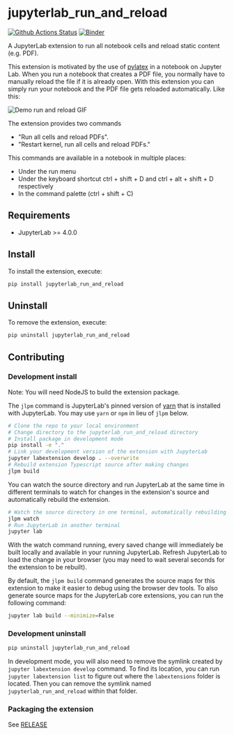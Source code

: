 # jupyterlab_run_and_reload

[![Github Actions Status](https://github.com/imcovangent/jupyterlab_run_and_reload/workflows/Build/badge.svg)](https://github.com/imcovangent/jupyterlab_run_and_reload/actions?query=workflow%3ABuild)
[![Binder](https://mybinder.org/badge_logo.svg)](https://mybinder.org/v2/gh/imcovangent/jupyterlab_run_and_reload/main?urlpath=lab)

A JupyterLab extension to run all notebook cells and reload static content (e.g. PDF).

This extension is motivated by the use of [pylatex](https://github.com/JelteF/PyLaTeX) in a notebook on Jupyter Lab. When you run a notebook that creates a PDF file, you normally have to manually reload the file if it is already open. With this extension you can simply run your notebook and the PDF file gets reloaded automatically. Like this:

![Demo run and reload GIF](https://github.com/imcovangent/jupyterlab_run_and_reload/blob/main/examples/demo_jupyterlab_run_and_reload.gif?raw=true)

The extension provides two commands

- "Run all cells and reload PDFs".
- "Restart kernel, run all cells and reload PDFs."

This commands are available in a notebook in multiple places:

- Under the run menu
- Under the keyboard shortcut ctrl + shift + D and ctrl + alt + shift + D respectively
- In the command palette (ctrl + shift + C)

## Requirements

- JupyterLab >= 4.0.0

## Install

To install the extension, execute:

```bash
pip install jupyterlab_run_and_reload
```

## Uninstall

To remove the extension, execute:

```bash
pip uninstall jupyterlab_run_and_reload
```

## Contributing

### Development install

Note: You will need NodeJS to build the extension package.

The `jlpm` command is JupyterLab's pinned version of
[yarn](https://yarnpkg.com/) that is installed with JupyterLab. You may use
`yarn` or `npm` in lieu of `jlpm` below.

```bash
# Clone the repo to your local environment
# Change directory to the jupyterlab_run_and_reload directory
# Install package in development mode
pip install -e "."
# Link your development version of the extension with JupyterLab
jupyter labextension develop . --overwrite
# Rebuild extension Typescript source after making changes
jlpm build
```

You can watch the source directory and run JupyterLab at the same time in different terminals to watch for changes in the extension's source and automatically rebuild the extension.

```bash
# Watch the source directory in one terminal, automatically rebuilding when needed
jlpm watch
# Run JupyterLab in another terminal
jupyter lab
```

With the watch command running, every saved change will immediately be built locally and available in your running JupyterLab. Refresh JupyterLab to load the change in your browser (you may need to wait several seconds for the extension to be rebuilt).

By default, the `jlpm build` command generates the source maps for this extension to make it easier to debug using the browser dev tools. To also generate source maps for the JupyterLab core extensions, you can run the following command:

```bash
jupyter lab build --minimize=False
```

### Development uninstall

```bash
pip uninstall jupyterlab_run_and_reload
```

In development mode, you will also need to remove the symlink created by `jupyter labextension develop`
command. To find its location, you can run `jupyter labextension list` to figure out where the `labextensions`
folder is located. Then you can remove the symlink named `jupyterlab_run_and_reload` within that folder.

### Packaging the extension

See [RELEASE](RELEASE.md)

